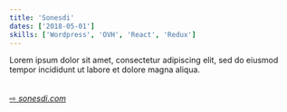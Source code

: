 ```yaml
---
title: 'Sonesdi'
dates: ['2018-05-01']
skills: ['Wordpress', 'OVH', 'React', 'Redux']
---
```


Lorem ipsum dolor sit amet, consectetur adipiscing elit, sed do eiusmod tempor incididunt ut labore et dolore magna aliqua.  
<br />  
[&#8680; *sonesdi.com*](https://sonesdi.com/)

